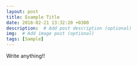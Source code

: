 ```yaml
---
layout: post
title: Example Title
date: 2018-02-21 13:32:20 +0300
description:  # Add post description (optional)
img:  # Add image post (optional)
tags: [Sample]
---
```

Write anything!!
